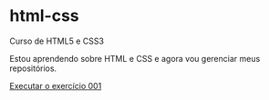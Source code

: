# html-css
 Curso de HTML5 e CSS3

Estou aprendendo sobre HTML e CSS e agora vou gerenciar meus repositórios.

<a href= "https://caioviniciustf.github.io/html-css/Exercícios/ex001/index.html">Executar o exercício 001</a>